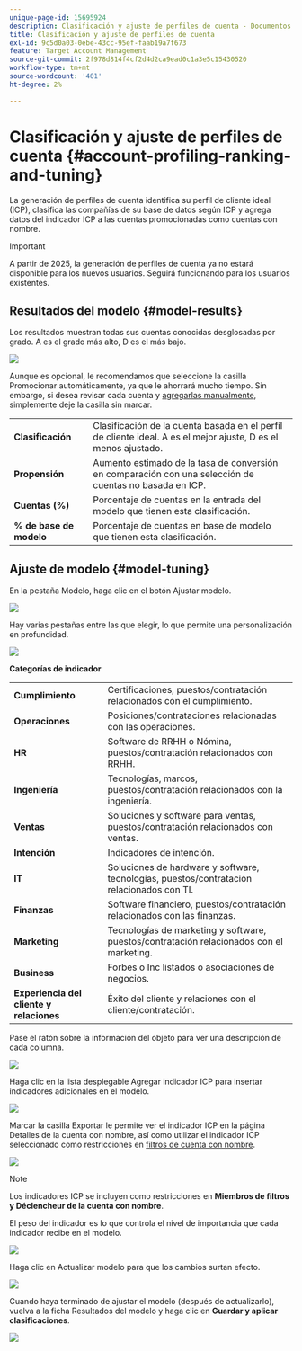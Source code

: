 ```yaml
---
unique-page-id: 15695924
description: Clasificación y ajuste de perfiles de cuenta - Documentos de Marketo - Documentación del producto
title: Clasificación y ajuste de perfiles de cuenta
exl-id: 9c5d0a03-0ebe-43cc-95ef-faab19a7f673
feature: Target Account Management
source-git-commit: 2f978d814f4cf2d4d2ca9ead0c1a3e5c15430520
workflow-type: tm+mt
source-wordcount: '401'
ht-degree: 2%

---
```


# Clasificación y ajuste de perfiles de cuenta {#account-profiling-ranking-and-tuning}

La generación de perfiles de cuenta identifica su perfil de cliente ideal (ICP), clasifica las compañías de su base de datos según ICP y agrega datos del indicador ICP a las cuentas promocionadas como cuentas con nombre.

>[!IMPORTANT]
>
>A partir de 2025, la generación de perfiles de cuenta ya no estará disponible para los nuevos usuarios. Seguirá funcionando para los usuarios existentes.

## Resultados del modelo {#model-results}

Los resultados muestran todas sus cuentas conocidas desglosadas por grado. A es el grado más alto, D es el más bajo.

![](assets/results.png)

Aunque es opcional, le recomendamos que seleccione la casilla Promocionar automáticamente, ya que le ahorrará mucho tiempo. Sin embargo, si desea revisar cada cuenta y [agregarlas manualmente](/help/marketo/product-docs/target-account-management/target/named-accounts/discover-accounts.md#discover-crm-accounts), simplemente deje la casilla sin marcar.

<table> 
 <tbody> 
  <tr> 
   <td><strong>Clasificación</strong></td> 
   <td> 
    <div>
      Clasificación de la cuenta basada en el perfil de cliente ideal. A es el mejor ajuste, D es el menos ajustado. 
    </div></td> 
  </tr> 
  <tr> 
   <td><strong>Propensión</strong></td> 
   <td> 
    <div>
      Aumento estimado de la tasa de conversión en comparación con una selección de cuentas no basada en ICP. 
    </div></td> 
  </tr> 
  <tr> 
   <td><strong>Cuentas (%)</strong></td> 
   <td> 
    <div>
      Porcentaje de cuentas en la entrada del modelo que tienen esta clasificación. 
    </div></td> 
  </tr> 
  <tr> 
   <td><strong>% de base de modelo</strong></td> 
   <td> 
    <div>
      Porcentaje de cuentas en base de modelo que tienen esta clasificación. 
    </div></td> 
  </tr> 
 </tbody> 
</table>

## Ajuste de modelo {#model-tuning}

En la pestaña Modelo, haga clic en el botón Ajustar modelo.

![](assets/two.png)

Hay varias pestañas entre las que elegir, lo que permite una personalización en profundidad.

![](assets/tuning-page.png)

**Categorías de indicador**

<table> 
 <tbody> 
  <tr> 
   <td><strong>Cumplimiento</strong></td> 
   <td> 
    <div>
      Certificaciones, puestos/contratación relacionados con el cumplimiento. 
    </div></td> 
  </tr> 
  <tr> 
   <td><strong>Operaciones</strong></td> 
   <td> 
    <div>
      Posiciones/contrataciones relacionadas con las operaciones. 
    </div></td> 
  </tr> 
  <tr> 
   <td><strong>HR</strong></td> 
   <td> 
    <div>
      Software de RRHH o Nómina, puestos/contratación relacionados con RRHH.
    </div></td> 
  </tr> 
  <tr> 
   <td><strong>Ingeniería</strong></td> 
   <td> 
    <div>
      Tecnologías, marcos, puestos/contratación relacionados con la ingeniería. 
    </div></td> 
  </tr> 
  <tr> 
   <td><strong>Ventas</strong></td> 
   <td> 
    <div>
      Soluciones y software para ventas, puestos/contratación relacionados con ventas. 
    </div></td> 
  </tr> 
  <tr> 
   <td><strong>Intención</strong></td> 
   <td> 
    <div>
      Indicadores de intención. 
    </div></td> 
  </tr> 
  <tr> 
   <td><strong>IT</strong></td> 
   <td> 
    <div>
      Soluciones de hardware y software, tecnologías, puestos/contratación relacionados con TI.
    </div></td> 
  </tr> 
  <tr> 
   <td><strong>Finanzas</strong></td> 
   <td> 
    <div>
      Software financiero, puestos/contratación relacionados con las finanzas. 
    </div></td> 
  </tr> 
  <tr> 
   <td><strong>Marketing</strong></td> 
   <td> 
    <div>
      Tecnologías de marketing y software, puestos/contratación relacionados con el marketing. 
    </div></td> 
  </tr> 
  <tr> 
   <td><strong>Business</strong></td> 
   <td> 
    <div>
      Forbes o Inc listados o asociaciones de negocios. 
    </div></td> 
  </tr> 
  <tr> 
   <td><strong>Experiencia del cliente y relaciones</strong></td> 
   <td> 
    <div>
      Éxito del cliente y relaciones con el cliente/contratación.
    </div></td> 
  </tr> 
 </tbody> 
</table>

Pase el ratón sobre la información del objeto para ver una descripción de cada columna.

![](assets/tool-tip.png)

Haga clic en la lista desplegable Agregar indicador ICP para insertar indicadores adicionales en el modelo.

![](assets/add-icp.png)

Marcar la casilla Exportar le permite ver el indicador ICP en la página Detalles de la cuenta con nombre, así como utilizar el indicador ICP seleccionado como restricciones en [filtros de cuenta con nombre](/help/marketo/product-docs/target-account-management/engage/account-filters.md).

![](assets/export.png)

>[!NOTE]
>
>Los indicadores ICP se incluyen como restricciones en **Miembros de filtros y Déclencheur de la cuenta con nombre**.

El peso del indicador es lo que controla el nivel de importancia que cada indicador recibe en el modelo.

![](assets/weightage.png)

Haga clic en Actualizar modelo para que los cambios surtan efecto.

![](assets/refresh-button.png)

Cuando haya terminado de ajustar el modelo (después de actualizarlo), vuelva a la ficha Resultados del modelo y haga clic en **Guardar y aplicar clasificaciones**.

![](assets/ranks.png)
